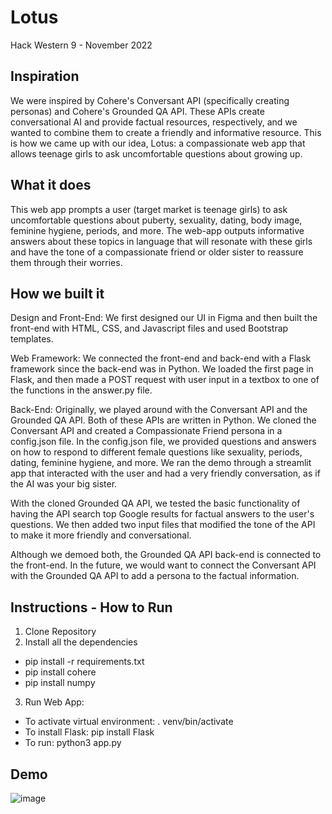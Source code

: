 # Lotus
Hack Western 9 - November 2022

## Inspiration
We were inspired by Cohere's Conversant API (specifically creating personas) and Cohere's Grounded QA API. These APIs create conversational AI and provide factual resources, respectively, and we wanted to combine them to create a friendly and informative resource. This is how we came up with our idea, Lotus: a compassionate web app that allows teenage girls to ask uncomfortable questions about growing up.

## What it does
This web app prompts a user (target market is teenage girls) to ask uncomfortable questions about puberty, sexuality, dating, body image, feminine hygiene, periods, and more. The web-app outputs informative answers about these topics in language that will resonate with these girls and have the tone of a compassionate friend or older sister to reassure them through their worries.

## How we built it
Design and Front-End: We first designed our UI in Figma and then built the front-end with HTML, CSS, and Javascript files and used Bootstrap templates.

Web Framework: We connected the front-end and back-end with a Flask framework since the back-end was in Python. We loaded the first page in Flask, and then made a POST request with user input in a textbox to one of the functions in the answer.py file.

Back-End: Originally, we played around with the Conversant API and the Grounded QA API. Both of these APIs are written in Python. We cloned the Conversant API and created a Compassionate Friend persona in a config.json file. In the config.json file, we provided questions and answers on how to respond to different female questions like sexuality, periods, dating, feminine hygiene, and more. We ran the demo through a streamlit app that interacted with the user and had a very friendly conversation, as if the AI was your big sister.

With the cloned Grounded QA API, we tested the basic functionality of having the API search top Google results for factual answers to the user's questions. We then added two input files that modified the tone of the API to make it more friendly and conversational.

Although we demoed both, the Grounded QA API back-end is connected to the front-end. In the future, we would want to connect the Conversant API with the Grounded QA API to add a persona to the factual information.

## Instructions - How to Run
1. Clone Repository
2. Install all the dependencies
- pip install -r requirements.txt
- pip install cohere
- pip install numpy

3. Run Web App:
- To activate virtual environment: . venv/bin/activate
- To install Flask: pip install Flask
- To run: python3 app.py

## Demo
![image](https://github.com/Renali01/lotus2/assets/59395990/1f4be040-7f5f-4621-ba58-529405c8958c)

